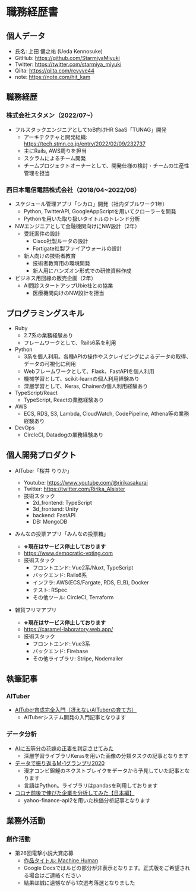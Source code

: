 # 職務経歴書

## 個人データ
- 氏名: 上田 健之祐 (Ueda Kennosuke)
- GitHub: https://github.com/StarmiyaMiyuki
- Twitter: https://twitter.com/starmiya_miyuki
- Qiita: https://qiita.com/revvve44
- note: https://note.com/hit_kam

## 職務経歴
### 株式会社スタメン（2022/07~）
- フルスタックエンジニアとしてtoB向けHR SaaS「TUNAG」開発
  - アーキテクチャと開発組織: https://tech.stmn.co.jp/entry/2022/02/09/232737
  - 主にRails, AWS周りを担当
  - スクラムによるチーム開発
  - チームプロジェクトオーナーとして、開発仕様の検討・チームの生産性管理を担当
### 西日本電信電話株式会社（2018/04~2022/06）
- スケジュール管理アプリ「シカロ」開発（社内ダブルワーク1年）
  - Python, TwitterAPI, GoogleAppScriptを用いてクローラーを開発
  - Pythonを用いた取り扱いタイトルのトレンド分析
- NWエンジニアとして金融機関向けにNW設計（2年）
  - 受託案件の設計
    - Cisco社製ルータの設計
    - Fortigate社製ファイアウォールの設計
  - 新人向けの技術者教育
    - 技術者教育用の環境開発
    - 新人用にハンズオン形式での研修資料作成
- ビジネス用回線の販売企画（2年）
  - AI問診スタートアップUbie社との協業
    - 医療機関向けのNW設計を担当


## プログラミングスキル
- Ruby
  - 2.7系の業務経験あり
  - フレームワークとして、Rails6系を利用
- Python
  - 3系を個人利用。各種APIの操作やスクレイピングによるデータの取得、データの可視化に利用
  - Webフレームワークとして、Flask、FastAPIを個人利用
  - 機械学習として、scikit-learnの個人利用経験あり
  - 深層学習として、Keras, Chainerの個人利用経験あり
- TypeScript/React
  - TypeScript, Reactの業務経験あり
- AWS
  - ECS, RDS, S3, Lambda, CloudWatch, CodePipeline, Athena等の業務経験あり
- DevOps
  - CircleCI, Datadogの業務経験あり


## 個人開発プロダクト

- AITuber「桜井 りりか」
  - Youtube: https://www.youtube.com/@ririkasakurai
  - Twitter: https://twitter.com/Ririka_AIsister
  - 技術スタック
    - 2d_frontend: TypeScript
    - 3d_frontend: Unity
    - backend: FastAPI
    - DB: MongoDB

- みんなの投票アプリ「みんなの投票箱」
  - **※現在はサービス停止しております**
  - https://www.democratic-voting.com
  - 技術スタック
    - フロントエンド: Vue2系/Nuxt, TypeScript
    - バックエンド: Rails6系
    - インフラ: AWS(ECS/Fargate, RDS, ELB), Docker
    - テスト: RSpec
    - その他ツール: CircleCI, Terraform

- 雑貨フリマアプリ
  - **※現在はサービス停止しております**
  - https://caramel-laboratory.web.app/
  - 技術スタック
    - フロントエンド: Vue3系
    - バックエンド: Firebase
    - その他ライブラリ: Stripe, Nodemailer



## 執筆記事
### AITuber
- [AITuber育成完全入門（冴えないAITuberの育て方）](https://note.com/hit_kam/n/n64162d96e3e9)
  - AITuberシステム開発の入門記事となります

### データ分析
- [AIに五等分の花嫁の正妻を判定させてみた](https://qiita.com/revvve44/items/4efe6722986777312b5c)
  - 深層学習ライブラリKerasを用いた画像の分類タスクの記事となります
- [データで振り返るM-1グランプリ2020](https://qiita.com/revvve44/items/2554526cbf403e3a66ae)
  - 漫才コンビ錦鯉のネクストブレイクをデータから予見していた記事となります
  - 言語はPython。ライブラリはpandasを利用しております
- [コロナ前後で伸びた企業を分析してみた【日本編】](https://qiita.com/revvve44/items/c003a1c0ddbfc0e0fef2)
  - yahoo-finance-api2を用いた株価分析記事となります

## 業務外活動
### 創作活動

- 第26回電撃小説大賞応募
  - [作品タイトル: Machine Human](https://docs.google.com/document/d/1jwch3bL-AihswTTeFDndQ5nNzMcFFtfu/edit?usp=sharing&ouid=113232880712177068400&rtpof=true&sd=true)
  - Google Docsではルビの部分が非表示となります。正式版をご希望される場合はご連絡ください
  - 結果は誠に遺憾ながら1次選考落選となりました




